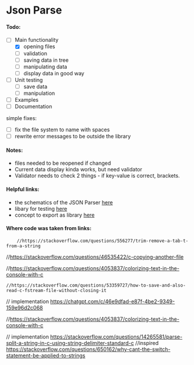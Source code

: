 # Json Parse

#### Todo:
- [ ] Main functionality
    - [x] opening files
    - [ ] validation
    - [ ] saving data in tree
    - [ ] manipulating data
    - [ ] display data in good way
- [ ] Unit testing
    - [ ] save data
    - [ ] manipulation
- [ ] Examples
- [ ] Documentation

simple fixes:
- [ ] fix the file system to name with spaces
- [ ] rewrite error messages to be outside the library

#### Notes:
- files needed to be reopened if changed
- Current data display kinda works, but need validator
- Validator needs to check 2 things - if key-value is correct, brackets.



#### Helpful links:
- the schematics of the JSON Parser [here](https://www.json.org/json-en.html)
- libary for testing [here](https://levelofindirection.com/blog/unit-testing-in-cpp-and-objective-c-just-got-easier.html)
- concept to export as library [here](https://www.geeksforgeeks.org/how-do-i-create-a-library-in-cpp/)



#### Where code was taken from links:

        //https://stackoverflow.com/questions/556277/trim-remove-a-tab-t-from-a-string


//https://stackoverflow.com/questions/46535422/c-copying-another-file


//https://stackoverflow.com/questions/4053837/colorizing-text-in-the-console-with-c


    //https://stackoverflow.com/questions/53359727/how-to-save-and-also-read-c-fstream-file-without-closing-it  



// implementation https://chatgpt.com/c/46e9dfad-e87f-4be2-9349-159e96d2c068


//https://stackoverflow.com/questions/4053837/colorizing-text-in-the-console-with-c


// implementation https://stackoverflow.com/questions/14265581/parse-split-a-string-in-c-using-string-delimiter-standard-c
//inspired https://stackoverflow.com/questions/650162/why-cant-the-switch-statement-be-applied-to-strings
